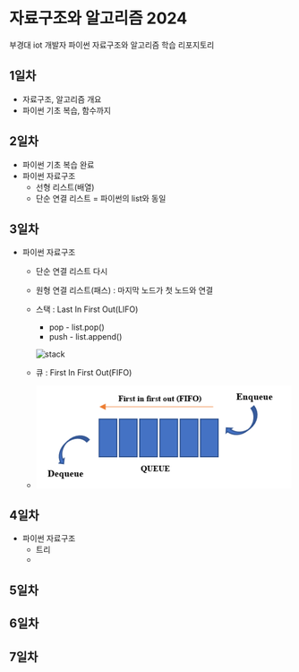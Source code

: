 # 자료구조와 알고리즘 2024
부경대 iot 개발자 파이썬 자료구조와 알고리즘 학습 리포지토리

## 1일차
- 자료구조, 알고리즘 개요
- 파이썬 기초 복습, 함수까지

## 2일차
 - 파이썬 기초 복습 완료
 - 파이썬 자료구조
    - 선형 리스트(배열)
    - 단순 연결 리스트 = 파이썬의 list와 동일

## 3일차
- 파이썬 자료구조
    - 단순 연결 리스트 다시
    - 원형 연결 리스트(패스) : 마지막 노드가 첫 노드와 연결
    - 스택 : Last In First Out(LIFO)
        - pop - list.pop() 
        - push - list.append()
        
        ![stack](https://cs.lmu.edu/~ray/images/stack.gif)
    - 큐 : First In First Out(FIFO)
    - ![queque](https://raw.githubusercontent.com/HeoYongmin/ds-and-algorithm/main/images/queue.png)
    

## 4일차
- 파이썬 자료구조
    - 트리
    - 

## 5일차

## 6일차

## 7일차
